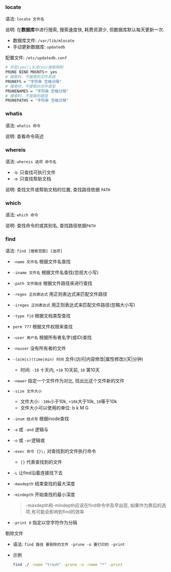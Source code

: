 ### locate

语法: `locate 文件名`

说明: 在**数据库**中进行搜索, 搜索速度快, 耗费资源少, 但数据库默认每天更新一次.

* 数据库文件: `/var/lib/mlocate`
* 手动更新数据库: `updatedb`

配置文件: `/etc/updatedb.conf`

```sh
# 开启(yes)|关闭(no)搜索限制
PRUNE BIND MOUNTS＝ yes
# 搜索时，不搜索的文件系统
PRUNEFS = "字符串 空格分隔"
# 搜索时，不搜索的文件类型
PRUNENAMES = "字符串 空格分隔"
# 搜索时，不搜索的路径
PRUNEPATHS = "字符串 空格分隔"
```

### whatis

语法: `whatis 命令`

说明: 查看命令简述

### whereis

语法: `whereis 选项 命令名`

* `-b `只查找可执行文件
* `-m `只查找帮助文档

说明: 查找文件或帮助文档的位置, 查找路径依据 `PATH`

### which

语法: `which 命令`

说明: 查找命令的或其别名, 查找路径依据`PATH`

### find

语法: `find [搜索范围] [选项]`

* `-name 文件名` 根据文件名查找

* `-iname 文件名` 根据文件名查找(忽视大小写)

* `-path 文件路径` 根据文件路径来进行查找

* `-regex 正则表达式` 用正则表达式来匹配文件路径

* `-iregex 正则表达式` 用正则表达式来匹配文件路径(忽略大小写)

* `-type f|d` 根据文档类型查找

* `perm 777` 根据文件权限来查找

* `-user 用户名` 根据所有者名字(或ID)查找

* `-nouser` 没有所有者的文件

* `-(a|m|c)(time|min) 时间` 文件(访问|内容修改|属性修改)(天|分钟)

  * 时间: `-10` 十天内, `+10` 10天前, `10` 第10天

* `-newer` 指定一个文件作为对比, 找出比这个文件新的文件

* `-size 文件大小`

  * 文件大小: `-10k`小于10k, `+10k`大于10k, `10`等于10k
  * 文件大小可以使用的单位: b k M G

* `-inum 结点号` 根据inode查找

* `-a` 或 `-and` 逻辑与

* `-o` 或 `-or`逻辑或

* `-exec 命令 {}\;` 对查找到的文件执行命令

  * `{}` 代表查找到的文件

* `-L` 让find沿着连接找下去

* `-maxdepth` 结束查找的最大深度

* `-mindepth` 开始查找的最小深度

  >-maxdepth和-mindepth应该在find命令中及早出现, 如果作为靠后的选
  >项,有可能会影响到find的效率
  
* `-print 0` 指定以空字符作为分隔

剔除文件

* 语法:  `find 路径 要剔除的文件 -prune -o 要打印的 -print`

* 示例

  ```sh
  find ./ -name "trash" -prune -o -name "*" -print
  ```

